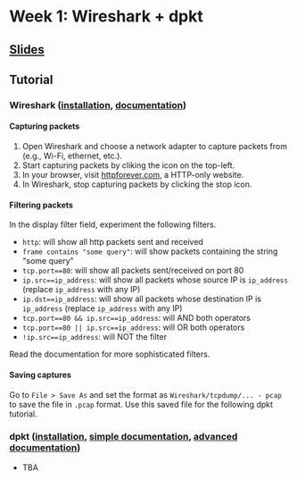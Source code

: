 # Week 1: Wireshark + dpkt
## [Slides](https://docs.google.com/presentation/d/136Ypr11F75G9WfbH1vWkKr-sZnsW0-zpPL855_FHc5Q/edit?usp=sharing)

## Tutorial
### Wireshark ([installation](https://www.wireshark.org/download.html), [documentation](https://www.wireshark.org/docs/wsug_html_chunked/))
#### Capturing packets
1. Open Wireshark and choose a network adapter to capture packets from (e.g., Wi-Fi, ethernet, etc.).
2. Start capturing packets by cliking the icon on the top-left.
3. In your browser, visit [httpforever.com](httpforever.com), a HTTP-only website.
4. In Wireshark, stop capturing packets by clicking the stop icon.

#### Filtering packets
In the display filter field, experiment the following filters.
 - `http`: will show all http packets sent and received
 - `frame contains "some query"`: will show packets containing the string "some query"
 - `tcp.port==80`: will show all packets sent/received on port 80
 - `ip.src==ip_address`: will show all packets whose source IP is `ip_address` (replace `ip_address` with any IP)
 - `ip.dst==ip_address`: will show all packets whose destination IP is `ip_address` (replace `ip_address` with any IP)
 - `tcp.port==80 && ip.src==ip_address`: will AND both operators
 - `tcp.port==80 || ip.src==ip_address`: will OR both operators
 - `!ip.src==ip_address`: will NOT the filter

Read the documentation for more sophisticated filters.

#### Saving captures
Go to `File > Save As` and set the format as `Wireshark/tcpdump/... - pcap` to save the file in `.pcap` format. Use this saved file for the following dpkt tutorial.

### dpkt ([installation](https://pypi.org/project/dpkt/), [simple documentation](https://kbandla.github.io/dpkt/), [advanced documentation](https://dpkt.readthedocs.io/en/latest/))
- TBA
